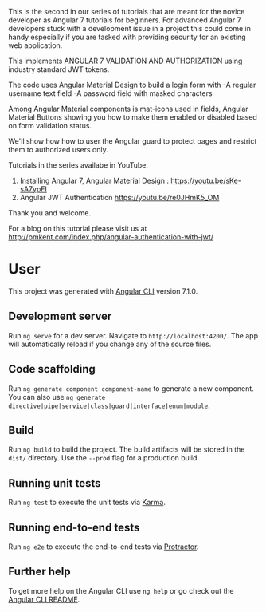 This is the second in our series of tutorials that are meant for the novice developer as Angular 7 tutorials for beginners. For advanced Angular 7 developers stuck with a development issue in a project this could come in handy especially if you are tasked with providing security for an existing web application.

This implements ANGULAR 7 VALIDATION AND AUTHORIZATION using industry standard JWT tokens.

The code uses Angular Material Design to build a login form with
-A regular username text field
-A password field with masked characters

Among Angular Material components is mat-icons used in fields, Angular Material Buttons showing you how to make them enabled or disabled based on form validation status.

We'll show how how to user the Angular guard to protect pages and restrict them to authorized users only.

Tutorials in the series availabe in YouTube:

1. Installing Angular 7, Angular Material Design : https://youtu.be/sKe-sA7ypFI
2. Angular JWT Authentication https://youtu.be/re0JHmK5_OM

Thank you and welcome.

For a blog on this tutorial please visit us at http://pmkent.com/index.php/angular-authentication-with-jwt/

# User

This project was generated with [Angular CLI](https://github.com/angular/angular-cli) version 7.1.0.

## Development server

Run `ng serve` for a dev server. Navigate to `http://localhost:4200/`. The app will automatically reload if you change any of the source files.

## Code scaffolding

Run `ng generate component component-name` to generate a new component. You can also use `ng generate directive|pipe|service|class|guard|interface|enum|module`.

## Build

Run `ng build` to build the project. The build artifacts will be stored in the `dist/` directory. Use the `--prod` flag for a production build.

## Running unit tests

Run `ng test` to execute the unit tests via [Karma](https://karma-runner.github.io).

## Running end-to-end tests

Run `ng e2e` to execute the end-to-end tests via [Protractor](http://www.protractortest.org/).

## Further help

To get more help on the Angular CLI use `ng help` or go check out the [Angular CLI README](https://github.com/angular/angular-cli/blob/master/README.md).

